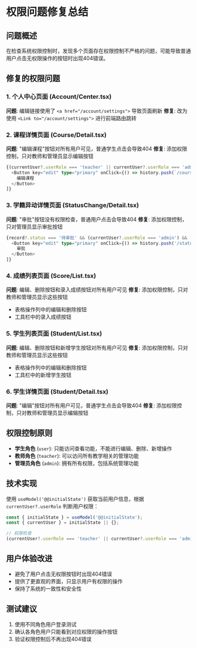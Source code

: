 # 权限问题修复总结

## 问题概述
在检查系统权限控制时，发现多个页面存在权限控制不严格的问题，可能导致普通用户点击无权限操作的按钮时出现404错误。

## 修复的权限问题

### 1. 个人中心页面 (Account/Center.tsx)
**问题**: 编辑链接使用了 `<a href="/account/settings">` 导致页面刷新
**修复**: 改为使用 `<Link to="/account/settings">` 进行前端路由跳转

### 2. 课程详情页面 (Course/Detail.tsx)
**问题**: "编辑课程"按钮对所有用户可见，普通学生点击会导致404
**修复**: 添加权限控制，只对教师和管理员显示编辑按钮
```typescript
{(currentUser?.userRole === 'teacher' || currentUser?.userRole === 'admin') && [
  <Button key="edit" type="primary" onClick={() => history.push(`/course/edit/${id}`)}>
    编辑课程
  </Button>
]}
```

### 3. 学籍异动详情页面 (StatusChange/Detail.tsx)
**问题**: "审批"按钮没有权限检查，普通用户点击会导致404
**修复**: 添加权限控制，只对管理员显示审批按钮
```typescript
{record?.status === '待审批' && (currentUser?.userRole === 'admin') && [
  <Button key="edit" type="primary" onClick={() => history.push('/status-change/approve')}>
    审批
  </Button>
]}
```

### 4. 成绩列表页面 (Score/List.tsx)
**问题**: 编辑、删除按钮和录入成绩按钮对所有用户可见
**修复**: 添加权限控制，只对教师和管理员显示这些按钮
- 表格操作列中的编辑和删除按钮
- 工具栏中的录入成绩按钮

### 5. 学生列表页面 (Student/List.tsx)
**问题**: 编辑、删除按钮和新增学生按钮对所有用户可见
**修复**: 添加权限控制，只对教师和管理员显示这些按钮
- 表格操作列中的编辑和删除按钮
- 工具栏中的新增学生按钮

### 6. 学生详情页面 (Student/Detail.tsx)
**问题**: "编辑"按钮对所有用户可见，普通学生点击会导致404
**修复**: 添加权限控制，只对教师和管理员显示编辑按钮

## 权限控制原则
- **学生角色** (`user`): 只能访问查看功能，不能进行编辑、删除、新增操作
- **教师角色** (`teacher`): 可以访问所有教学相关的管理功能
- **管理员角色** (`admin`): 拥有所有权限，包括系统管理功能

## 技术实现
使用 `useModel('@@initialState')` 获取当前用户信息，根据 `currentUser?.userRole` 判断用户权限：
```typescript
const { initialState } = useModel('@@initialState');
const { currentUser } = initialState || {};

// 权限检查
(currentUser?.userRole === 'teacher' || currentUser?.userRole === 'admin')
```

## 用户体验改进
- 避免了用户点击无权限按钮时出现404错误
- 提供了更直观的界面，只显示用户有权限的操作
- 保持了系统的一致性和安全性

## 测试建议
1. 使用不同角色用户登录测试
2. 确认各角色用户只能看到对应权限的操作按钮
3. 验证权限控制后不再出现404错误 